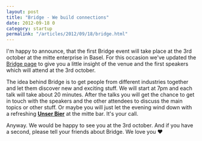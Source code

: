 ```yaml
---
layout: post
title: "Bridge - We build connections"
date: 2012-09-18 0
category: startup
permalink: "/articles/2012/09/18/bridge.html"
---
```


I'm happy to announce, that the first Bridge event will take place at the 3rd october at the mitte enterprise in Basel.
For this occasion we've updated the [Bridge page](http://bridgetalks.ch) to give you a little insight of the venue
and the first speakers which will attend at the 3rd october. 

The idea behind Bridge is to get people from different industries together and let them discover new and exciting stuff.
We will start at 7pm and each talk will take about 20 minutes. After the talks you will get the chance to get in touch
with the speakers and the other attendees to discuss the main topics or other stuff. Or maybe you will just let the evening wind
down with a refreshing [**Unser Bier**](http://www.unser-bier.ch/) at the mitte bar. It's your call.

Anyway. We would be happy to see you at the 3rd october. And if you have a second, please tell your friends about Bridge. We
love you &hearts;
